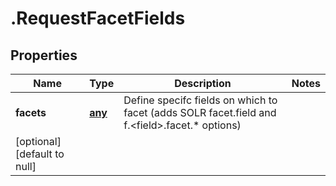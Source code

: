 # .RequestFacetFields

## Properties
Name | Type | Description | Notes
------------ | ------------- | ------------- | -------------
**facets** | [**any**](RequestFacetField.md) | Define specifc fields on which to facet (adds SOLR facet.field and f.&lt;field&gt;.facet.* options)
 | [optional] [default to null]


